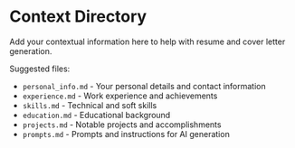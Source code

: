 # Context Directory

Add your contextual information here to help with resume and cover letter generation.

Suggested files:
- `personal_info.md` - Your personal details and contact information
- `experience.md` - Work experience and achievements
- `skills.md` - Technical and soft skills
- `education.md` - Educational background
- `projects.md` - Notable projects and accomplishments
- `prompts.md` - Prompts and instructions for AI generation